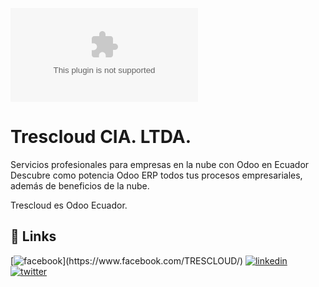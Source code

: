 
![Logo](https://www.trescloud.com/web/image/website/1/logo/www.trescloud.com?unique=af34913)


# Trescloud CIA. LTDA.

Servicios profesionales para empresas en la nube con Odoo en Ecuador
Descubre como potencia Odoo ERP todos tus procesos empresariales, además de beneficios de la nube.

Trescloud es Odoo Ecuador.


## 🔗 Links
[![facebook]([https://img.shields.io/badge/my_portfolio-000?style=for-the-badge&logo=ko-fi&logoColor=white](https://img.shields.io/badge/Facebook-1877F2?style=for-the-badge&logo=facebook&logoColor=white))](https://www.facebook.com/TRESCLOUD/)
[![linkedin](https://img.shields.io/badge/linkedin-0A66C2?style=for-the-badge&logo=linkedin&logoColor=white)](https://ec.linkedin.com/company/trescloud)
[![twitter](https://img.shields.io/badge/twitter-1DA1F2?style=for-the-badge&logo=twitter&logoColor=white)](https://www.trescloud.com/website/social/twitter)

